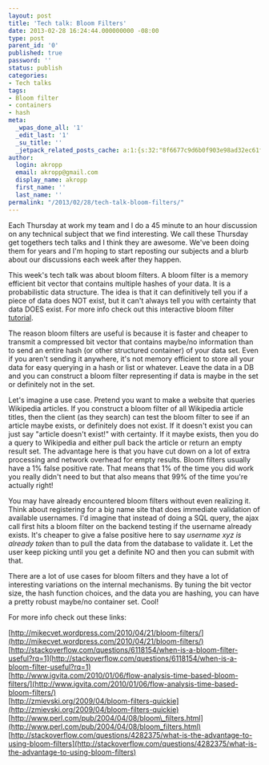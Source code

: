 ```yaml
---
layout: post
title: 'Tech talk: Bloom Filters'
date: 2013-02-28 16:24:44.000000000 -08:00
type: post
parent_id: '0'
published: true
password: ''
status: publish
categories:
- Tech talks
tags:
- Bloom filter
- containers
- hash
meta:
  _wpas_done_all: '1'
  _edit_last: '1'
  _su_title: ''
  _jetpack_related_posts_cache: a:1:{s:32:"8f6677c9d6b0f903e98ad32ec61f8deb";a:2:{s:7:"expires";i:1554378326;s:7:"payload";a:3:{i:0;a:1:{s:2:"id";i:4027;}i:1;a:1:{s:2:"id";i:3500;}i:2;a:1:{s:2:"id";i:2274;}}}}
author:
  login: akropp
  email: akropp@gmail.com
  display_name: akropp
  first_name: ''
  last_name: ''
permalink: "/2013/02/28/tech-talk-bloom-filters/"
---
```

Each Thursday at work my team and I do a 45 minute to an hour discussion on any technical subject that we find interesting. We call these Thursday get togethers tech talks and I think they are awesome. We've been doing them for years and I'm hoping to start reposting our subjects and a blurb about our discussions each week after they happen.

This week's tech talk was about bloom filters. A bloom filter is a memory efficient bit vector that contains multiple hashes of your data. It is a probabilistic data structure. The idea is that it can definitively tell you if a piece of data does NOT exist, but it can't always tell you with certainty that data DOES exist. For more info check out this interactive bloom filter [tutorial](http://billmill.org/bloomfilter-tutorial/).

The reason bloom filters are useful is because it is faster and cheaper to transmit a compressed bit vector that contains maybe/no information than to send an entire hash (or other structured container) of your data set. Even if you aren't sending it anywhere, it's not memory efficient to store all your data for easy querying in a hash or list or whatever. Leave the data in a DB and you can construct a bloom filter representing if data is maybe in the set or definitely not in the set.

Let's imagine a use case. Pretend you want to make a website that queries Wikipedia articles. If you construct a bloom filter of all Wikipedia article titles, then the client (as they search) can test the bloom filter to see if an article maybe exists, or definitely does not exist. If it doesn't exist you can just say "article doesn't exist!" with certainty. If it maybe exists, then you do a query to Wikipedia and either pull back the article or return an empty result set. The advantage here is that you have cut down on a lot of extra processing and network overhead for empty results. Bloom filters usually have a 1% false positive rate. That means that 1% of the time you did work you really didn't need to but that also means that 99% of the time you're actually right!

You may have already encountered bloom filters without even realizing it. Think about registering for a big name site that does immediate validation of available usernames. I'd imagine that instead of doing a SQL query, the ajax call first hits a bloom filter on the backend testing if the username already exists. It's cheaper to give a false positive here to say _username xyz is already taken_ than to pull the data from the database to validate it. Let the user keep picking until you get a definite NO and then you can submit with that.

There are a lot of use cases for bloom filters and they have a lot of interesting variations on the internal mechanisms. By tuning the bit vector size, the hash function choices, and the data you are hashing, you can have a pretty robust maybe/no container set. Cool!

For more info check out these links:

[http://mikecvet.wordpress.com/2010/04/21/bloom-filters/](http://mikecvet.wordpress.com/2010/04/21/bloom-filters/)  
[http://stackoverflow.com/questions/6118154/when-is-a-bloom-filter-useful?rq=1](http://stackoverflow.com/questions/6118154/when-is-a-bloom-filter-useful?rq=1)  
[http://www.igvita.com/2010/01/06/flow-analysis-time-based-bloom-filters/](http://www.igvita.com/2010/01/06/flow-analysis-time-based-bloom-filters/)  
[http://zmievski.org/2009/04/bloom-filters-quickie](http://zmievski.org/2009/04/bloom-filters-quickie)  
[http://www.perl.com/pub/2004/04/08/bloom\_filters.html](http://www.perl.com/pub/2004/04/08/bloom_filters.html)  
[http://stackoverflow.com/questions/4282375/what-is-the-advantage-to-using-bloom-filters](http://stackoverflow.com/questions/4282375/what-is-the-advantage-to-using-bloom-filters)

